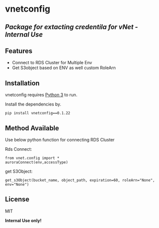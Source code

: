 # vnetconfig
## _Package for extacting credentila for vNet - Internal Use_



## Features

- Connect to RDS Cluster for Multiple Env
- Get S3object based on ENV as well custom RoleArn


## Installation

vnetconfig requires [Python 3](https://www.python.org/download/releases/3.0/)  to run.

Install the dependencies by.

```
pip install vnetconfig==0.1.22
```

## Method Available

Use below python function for connecting RDS Cluster

Rds Connect:

```
from vnet.config import *
auroraConnect(env,accessType)
```

get S3Object:

```
get_s3Object(bucket_name, object_path, expiration=60, roleArn="None", env="None")
```


## License

MIT

**Internal Use only!**


